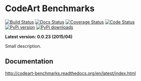 CodeArt Benchmarks
======================

[![Build Status](https://travis-ci.org/paulocheque/codeart-benchmarks.png?branch=master)](https://travis-ci.org/paulocheque/codeart-benchmarks)
[![Docs Status](https://readthedocs.org/projects/codeart-benchmarks/badge/?version=latest)](http://codeart-benchmarks.readthedocs.org/en/latest/index.html)
[![Coverage Status](https://coveralls.io/repos/paulocheque/codeart-benchmarks/badge.png?branch=master)](https://coveralls.io/r/paulocheque/codeart-benchmarks?branch=master)
[![Code Status](https://landscape.io/github/paulocheque/codeart-benchmarks/master/landscape.png)](https://landscape.io/github/paulocheque/codeart-benchmarks/)
[![PyPi version](https://pypip.in/v/codeart-benchmarks/badge.png)](https://crate.io/packages/codeart-benchmarks/)
[![PyPi downloads](https://pypip.in/d/codeart-benchmarks/badge.png)](https://crate.io/packages/codeart-benchmarks/)

**Latest version: 0.0.23 (2015/04)**

Small description.

Documentation
-------------

http://codeart-benchmarks.readthedocs.org/en/latest/index.html
